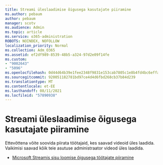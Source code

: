 ```yaml
---
title: Streami üleslaadimise õigusega kasutajate piiramine
ms.author: pebaum
author: pebaum
manager: scotv
ms.audience: Admin
ms.topic: article
ms.service: o365-administration
ROBOTS: NOINDEX, NOFOLLOW
localization_priority: Normal
ms.collection: Adm_O365
ms.assetid: ef2df989-8539-48b5-a324-97d2e09f14fe
ms.custom:
- "9002643"
- "5096"
ms.openlocfilehash: 0d44d64b39e1fee2348f9831e153cab7805c1e8b4fd4bc6effa0968c71666d13
ms.sourcegitcommit: 920051182781bd97ce4d4d6fbd268cb37b84d239
ms.translationtype: MT
ms.contentlocale: et-EE
ms.lasthandoff: 08/11/2021
ms.locfileid: "57890938"
---
```

# <a name="restrict-users-who-can-upload-to-stream"></a>Streami üleslaadimise õigusega kasutajate piiramine

Ettevõttena võite soovida piirata töötajaid, kes saavad videoid üles laadida. Vaikimisi saavad kõik teie asutuse administraator videod üles laadida.

- [Microsoft Streamis sisu loomise õigusega töötajate piiramine](https://docs.microsoft.com/stream/restrict-uploaders)
